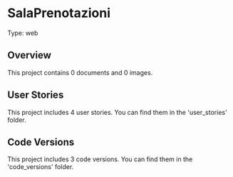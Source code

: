 # SalaPrenotazioni

Type: web

## Overview

This project contains 0 documents and 0 images.

## User Stories

This project includes 4 user stories. You can find them in the 'user_stories' folder.

## Code Versions

This project includes 3 code versions. You can find them in the 'code_versions' folder.
